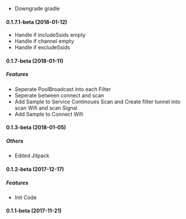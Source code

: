 * Downgrade gradle
#### 0.1.7.1-beta (2018-01-12)
* Handle if includeSsids empty
* Handle if channel empty
* Handle if excludeSsids
#### 0.1.7-beta (2018-01-11)
##### Features
* Seperate PoolBroadcast into each Filter
* Seperate between connect and scan
* Add Sample to Service Continoues Scan and Create filter tunnel into scan Wifi and scan Signal
* Add Sample to Connect Wifi


#### 0.1.3-beta (2018-01-05)

##### Others
* Edited Jitpack

#### 0.1.2-beta (2017-12-17)

##### Features
* Init Code

#### 0.1.1-beta (2017-11-21)


